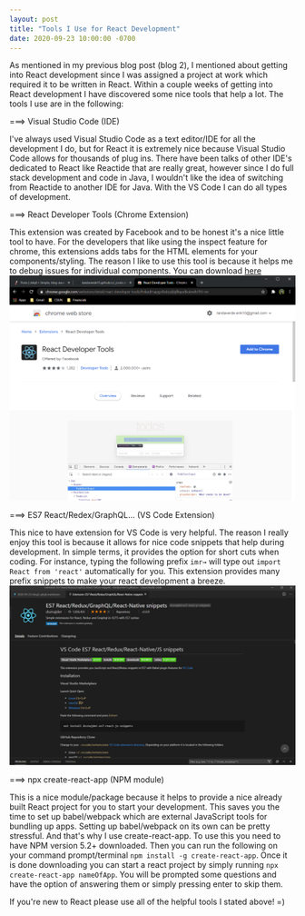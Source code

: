 ```yaml
---
layout: post
title: "Tools I Use for React Development"
date: 2020-09-23 10:00:00 -0700
---
```

As mentioned in my previous blog post (blog 2), I mentioned about getting into React development since I was assigned a project at work which required it to be written in React. Within a couple weeks of getting into React development I have discovered some nice tools that help a lot. The tools I use are in the following:

===> Visual Studio Code (IDE)

I've always used Visual Studio Code as a text editor/IDE for all the development I do, but for React it is extremely nice because Visual Studio Code allows for thousands of plug ins. There have been talks of other IDE's dedicated to React like Reactide that are really great, however since I do full stack development and code in Java, I wouldn't like the idea of switching from Reactide to another IDE for Java. With the VS Code I can do all types of development.

===> React Developer Tools (Chrome Extension)

This extension was created by Facebook and to be honest it's a nice little tool to have. For the developers that like using the inspect feature for chrome, this extensions adds tabs for the HTML elements for your components/styling. The reason I like to use this tool is because it helps me to debug issues for individual components. You can download [here][react-chrome-ex]
![react chrome extension](/assets/ss1.png)

===> ES7 React/Redex/GraphQL... (VS Code Extension)

This nice to have extension for VS Code is very helpful. The reason I really enjoy this tool is because it allows for nice code snippets that help during development. In simple terms, it provides the option for short cuts when coding. For instance, typing the following prefix `imr→` will type out `import React from 'react'` automatically for you. This extension provides many prefix snippets to make your react development a breeze.
![react extension vscode](/assets/ss2.png)

===> npx create-react-app (NPM module)

This is a nice module/package because it helps to provide a nice already built React project for you to start your development. This saves you the time to set up babel/webpack which are external JavaScript tools for bundling up apps. Setting up babel/webpack on its own can be pretty stressful. And that's why I use create-react-app. To use this you need to have NPM version 5.2+ downloaded. Then you can run the following on your command prompt/terminal `npm install -g create-react-app`. Once it is done downloading you can start a react project by simply running `npx create-react-app nameOfApp`. You will be prompted some questions and have the option of answering them or simply pressing enter to skip them.

If you're new to React please use all of the helpful tools I stated above! =)

[react-chrome-ex]: https://chrome.google.com/webstore/detail/react-developer-tools/fmkadmapgofadopljbjfkapdkoienihi?hl=en


